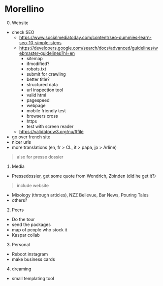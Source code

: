 # Morellino

0. Website
* check SEO
   * https://www.socialmediatoday.com/content/seo-dummies-learn-seo-10-simple-steps
   * https://developers.google.com/search/docs/advanced/guidelines/webmaster-guidelines?hl=en
        * sitemap
        * ifmodified?
        * robots.txt
        * submit for crawling
        * better title?
        * structured data
        * url inspection tool
        * valid html
        * pagespeed
        * webpage
        * mobile friendly test
        * browsers cross
        * https
        * test with screen reader
   * https://validator.w3.org/nu/#file
* go over french site
* nicer urls
* more translations (en, fr > CL, it > papa, jp > Arline)
> also for presse dossier

1. Media
* Pressedossier, get some quote from Wondrich, Zbinden (did he get it?)
> include website
* Mixology (through articles), NZZ Bellevue, Bar News, Pouring Tales
* others?

2. Peers
* Do the tour
* send the packages
* map of people who stock it
* Kaspar collab

3. Personal
* Reboot instagram
* make business cards

4. dreaming
* small templating tool